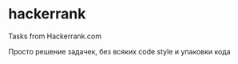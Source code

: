 # hackerrank
Tasks from Hackerrank.com

Просто решение задачек, без всяких code style и упаковки кода
